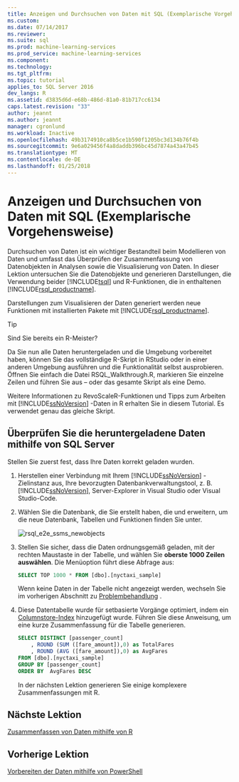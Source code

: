 ```yaml
---
title: Anzeigen und Durchsuchen von Daten mit SQL (Exemplarische Vorgehensweise) | Microsoft Docs
ms.custom: 
ms.date: 07/14/2017
ms.reviewer: 
ms.suite: sql
ms.prod: machine-learning-services
ms.prod_service: machine-learning-services
ms.component: 
ms.technology: 
ms.tgt_pltfrm: 
ms.topic: tutorial
applies_to: SQL Server 2016
dev_langs: R
ms.assetid: d3835d6d-e68b-486d-81a0-81b717cc6134
caps.latest.revision: "33"
author: jeannt
ms.author: jeannt
manager: cgronlund
ms.workload: Inactive
ms.openlocfilehash: 49b3174910ca8b5ce1b590f1205bc3d134b76f4b
ms.sourcegitcommit: 9e6a029456f4a8daddb396bc45d7874a43a47b45
ms.translationtype: MT
ms.contentlocale: de-DE
ms.lasthandoff: 01/25/2018
---
```

# <a name="view-and-explore-the-data-using-sql-walkthrough"></a>Anzeigen und Durchsuchen von Daten mit SQL (Exemplarische Vorgehensweise)

Durchsuchen von Daten ist ein wichtiger Bestandteil beim Modellieren von Daten und umfasst das Überprüfen der Zusammenfassung von Datenobjekten in Analysen sowie die Visualisierung von Daten. In dieser Lektion untersuchen Sie die Datenobjekte und generieren Darstellungen, die Verwendung beider [!INCLUDE[tsql](../../includes/tsql-md.md)] und R-Funktionen, die in enthaltenen [!INCLUDE[rsql_productname](../../includes/rsql-productname-md.md)].

Darstellungen zum Visualisieren der Daten generiert werden neue Funktionen mit installierten Pakete mit [!INCLUDE[rsql_productname](../../includes/rsql-productname-md.md)].

> [!TIP]
> Sind Sie bereits ein R-Meister?
>   
> Da Sie nun alle Daten heruntergeladen und die Umgebung vorbereitet haben, können Sie das vollständige R-Skript in RStudio oder in einer anderen Umgebung ausführen und die Funktionalität selbst ausprobieren. Öffnen Sie einfach die Datei RSQL_Walkthrough.R, markieren Sie einzelne Zeilen und führen Sie aus – oder das gesamte Skript als eine Demo.
>   
> Weitere Informationen zu RevoScaleR-Funktionen und Tipps zum Arbeiten mit [!INCLUDE[ssNoVersion](../../includes/ssnoversion-md.md)] -Daten in R erhalten Sie in diesem Tutorial. Es verwendet genau das gleiche Skript.

## <a name="verify-downloaded-data-using-sql-server"></a>Überprüfen Sie die heruntergeladene Daten mithilfe von SQL Server

Stellen Sie zuerst fest, dass Ihre Daten korrekt geladen wurden.

1. Herstellen einer Verbindung mit Ihrem [!INCLUDE[ssNoVersion](../../includes/ssnoversion-md.md)] -Zielinstanz aus, Ihre bevorzugten Datenbankverwaltungstool, z. B. [!INCLUDE[ssNoVersion](../../includes/ssnoversion-md.md)], Server-Explorer in Visual Studio oder Visual Studio-Code.

2. Wählen Sie die Datenbank, die Sie erstellt haben, die und erweitern, um die neue Datenbank, Tabellen und Funktionen finden Sie unter.
  
    ![rsql_e2e_ssms_newobjects](media/rsql-e2e-ssms-newobjects.PNG)
  
3.  Stellen Sie sicher, dass die Daten ordnungsgemäß geladen, mit der rechten Maustaste in der Tabelle, und wählen Sie **oberste 1000 Zeilen auswählen**. Die Menüoption führt diese Abfrage aus:

    ```SQL
    SELECT TOP 1000 * FROM [dbo].[nyctaxi_sample]
    ```
    Wenn keine Daten in der Tabelle nicht angezeigt werden, wechseln Sie im vorherigen Abschnitt zu [Problembehandlung](walkthrough-prepare-the-data.md) .

4. Diese Datentabelle wurde für setbasierte Vorgänge optimiert, indem ein [Columnstore-Index](../../relational-databases/indexes/columnstore-indexes-overview.md) hinzugefügt wurde. Führen Sie diese Anweisung, um eine kurze Zusammenfassung für die Tabelle generieren.

    ```SQL
    SELECT DISTINCT [passenger_count]
        , ROUND (SUM ([fare_amount]),0) as TotalFares
        , ROUND (AVG ([fare_amount]),0) as AvgFares
    FROM [dbo].[nyctaxi_sample]
    GROUP BY [passenger_count]
    ORDER BY  AvgFares DESC
    ````
    In der nächsten Lektion generieren Sie einige komplexere Zusammenfassungen mit R.

## <a name="next-lesson"></a>Nächste Lektion

[Zusammenfassen von Daten mithilfe von R](walkthrough-view-and-summarize-data-using-r.md)

## <a name="previous-lesson"></a>Vorherige Lektion

[Vorbereiten der Daten mithilfe von PowerShell](walkthrough-prepare-the-data.md)
